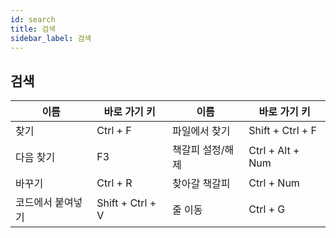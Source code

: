 ```yaml
---
id: search
title: 검색
sidebar_label: 검색
---
```


## 검색
|  이름  |  바로 가기 키  |  이름  |  바로 가기 키  |
|  ---  |  ---  |  ---  |  ---  |
| 찾기         | Ctrl + F         | 파일에서 찾기         | Shift + Ctrl + F         |
| 다음 찾기         | F3         | 책갈피 설정/해제         | Ctrl + Alt + Num         |
| 바꾸기         | Ctrl + R         | 찾아갈 책갈피         | Ctrl + Num         |
| 코드에서 붙여넣기         | Shift + Ctrl + V         | 줄 이동         | Ctrl + G         |
